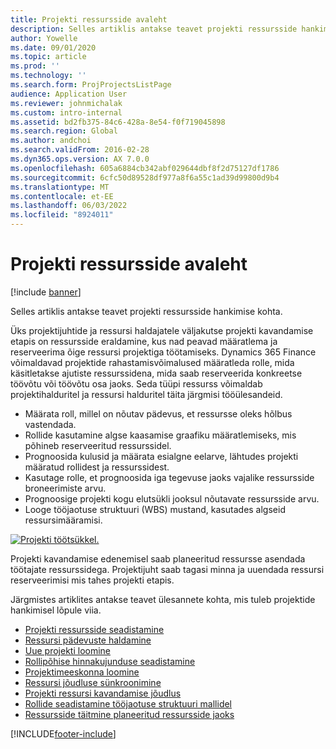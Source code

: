 ```yaml
---
title: Projekti ressursside avaleht
description: Selles artiklis antakse teavet projekti ressursside hankimise kohta.
author: Yowelle
ms.date: 09/01/2020
ms.topic: article
ms.prod: ''
ms.technology: ''
ms.search.form: ProjProjectsListPage
audience: Application User
ms.reviewer: johnmichalak
ms.custom: intro-internal
ms.assetid: bd2fb375-84c6-428a-8e54-f0f719045898
ms.search.region: Global
ms.author: andchoi
ms.search.validFrom: 2016-02-28
ms.dyn365.ops.version: AX 7.0.0
ms.openlocfilehash: 605a6884cb342abf029644dbf8f2d75127df1786
ms.sourcegitcommit: 6cfc50d89528df977a8f6a55c1ad39d99800d9b4
ms.translationtype: MT
ms.contentlocale: et-EE
ms.lasthandoff: 06/03/2022
ms.locfileid: "8924011"
---
```

# <a name="project-resourcing-home-page"></a>Projekti ressursside avaleht

[!include [banner](../includes/banner.md)]

Selles artiklis antakse teavet projekti ressursside hankimise kohta.

Üks projektijuhtide ja ressursi haldajatele väljakutse projekti kavandamise etapis on ressursside eraldamine, kus nad peavad määratlema ja reserveerima õige ressursi projektiga töötamiseks. Dynamics 365 Finance võimaldavad projektide rahastamisvõimalused määratleda rolle, mida käsitletakse ajutiste ressurssidena, mida saab reserveerida konkreetse töövõtu või töövõtu osa jaoks. Seda tüüpi ressurss võimaldab projektihalduritel ja ressursi halduritel täita järgmisi tööülesandeid.

- Määrata roll, millel on nõutav pädevus, et ressursse oleks hõlbus vastendada.
- Rollide kasutamine algse kaasamise graafiku määratlemiseks, mis põhineb reserveeritud ressurssidel.
- Prognoosida kulusid ja määrata esialgne eelarve, lähtudes projekti määratud rollidest ja ressurssidest.
- Kasutage rolle, et prognoosida iga tegevuse jaoks vajalike ressursside broneerimiste arvu.
- Prognoosige projekti kogu elutsükli jooksul nõutavate ressursside arvu.
- Looge tööjaotuse struktuuri (WBS) mustand, kasutades algseid ressursimääramisi.

[![Projekti töötsükkel.](./media/projectresourcing02-1024x812.jpg)](./media/projectresourcing02.jpg)

Projekti kavandamise edenemisel saab planeeritud ressursse asendada töötajate ressurssidega. Projektijuht saab tagasi minna ja uuendada ressursi reserveerimisi mis tahes projekti etapis.

Järgmistes artiklites antakse teavet ülesannete kohta, mis tuleb projektide hankimisel lõpule viia.

- [Projekti ressursside seadistamine](set-up-project-resources.md)
- [Ressursi pädevuste haldamine](manage-resource-competencies.md)
- [Uue projekti loomine](create-new-project.md)
- [Rollipõhise hinnakujunduse seadistamine](set-up-role-based-pricing.md)
- [Projektimeeskonna loomine](create-project-team.md)
- [Ressursi jõudluse sünkroonimine](synchronize-resource-capacity.md)
- [Projekti ressursi kavandamise jõudlus](project-scheduling-performance.md)
- [Rollide seadistamine tööjaotuse struktuuri mallidel](set-up-roles-wbs-template.md)
- [Ressursside täitmine planeeritud ressursside jaoks](resource-fulfillment-planned-resources.md)


[!INCLUDE[footer-include](../includes/footer-banner.md)]